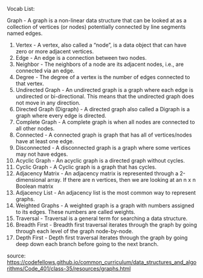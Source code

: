 Vocab List:

 Graph - A graph is a non-linear data structure that can be looked at as a collection of vertices (or nodes) potentially connected by line segments named edges.

1. Vertex - A vertex, also called a “node”, is a data object that can have zero or more adjacent vertices.
2. Edge - An edge is a connection between two nodes.
3. Neighbor - The neighbors of a node are its adjacent nodes, i.e., are connected via an edge.
4. Degree - The degree of a vertex is the number of edges connected to that vertex.
5. Undirected Graph - An undirected graph is a graph where each edge is undirected or bi-directional. This means that the undirected graph does not move in any direction.
6. Directed Graph (Digraph) - A directed graph also called a Digraph is a graph where every edge is directed.
7. Complete Graph - A complete graph is when all nodes are connected to all other nodes.
8. Connected - A connected graph is graph that has all of vertices/nodes have at least one edge.
9. Disconnected - A disconnected graph is a graph where some vertices may not have edges.
10. Acyclic Graph - An acyclic graph is a directed graph without cycles.
11. Cyclic Graph - A Cyclic graph is a graph that has cycles.
12. Adjacency Matrix - An adjacency matrix is represented through a 2-dimensional array. If there are n vertices, then we are looking at an n x n Boolean matrix
13. Adjacency List - An adjacency list is the most common way to represent graphs.
14. Weighted Graphs - A weighted graph is a graph with numbers assigned to its edges. These numbers are called weights.
15. Traversal - Traversal is a general term for searching a data structure.
  1. Breadth First - Breadth first traversal iterates through the graph by going through each level of the graph node-by-node.
  2. Depth First - Depth first traversal iterates through the graph by going deep down each branch before going to the next branch.

source: https://codefellows.github.io/common_curriculum/data_structures_and_algorithms/Code_401/class-35/resources/graphs.html